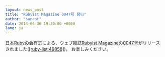 ```yaml
---
layout: news_post
title: "Rubyist Magazine 0047号 発行"
author: "sunaot"
date: 2014-06-30 19:30:00 +0000
lang: ja
---
```


[日本Rubyの会][1]有志による、ウェブ雑誌[Rubyist
Magazine][2]の[0047号][3]がリリースされました([\[ruby-list:49858\]][4])。 お楽しみください。


[1]: http://ruby-no-kai.org
[2]: http://magazine.rubyist.net/
[3]: http://magazine.rubyist.net/?0047
[4]: http://blade.nagaokaut.ac.jp/cgi-bin/scat.rb/ruby/ruby-list/49858

